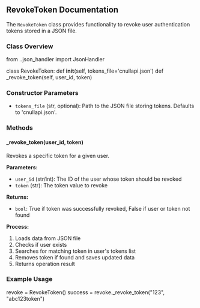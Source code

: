 ## RevokeToken Documentation

The `RevokeToken` class provides functionality to revoke user authentication tokens stored in a JSON file.

### Class Overview

from ..json_handler import JsonHandler

class RevokeToken:
    def __init__(self, tokens_file='cnullapi.json')
    def _revoke_token(self, user_id, token)


### Constructor Parameters
- `tokens_file` (str, optional): Path to the JSON file storing tokens. Defaults to 'cnullapi.json'.

### Methods

#### _revoke_token(user_id, token)
Revokes a specific token for a given user.

**Parameters:**
- `user_id` (str/int): The ID of the user whose token should be revoked
- `token` (str): The token value to revoke

**Returns:**
- `bool`: True if token was successfully revoked, False if user or token not found

**Process:**
1. Loads data from JSON file
2. Checks if user exists
3. Searches for matching token in user's tokens list
4. Removes token if found and saves updated data
5. Returns operation result

### Example Usage

revoke = RevokeToken()
success = revoke._revoke_token("123", "abc123token")
